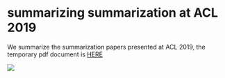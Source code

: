 # summarizing summarization at ACL 2019
We summarize the summarization papers presented at ACL 2019, the temporary pdf document is [HERE](https://github.com/recitalAI/summarizing_summarization/blob/master/summarizing_summarization_ACL2019.pdf)

![](https://github.com/recitalAI/summarizing_summarization/blob/master/img/summarizing.jpg)
